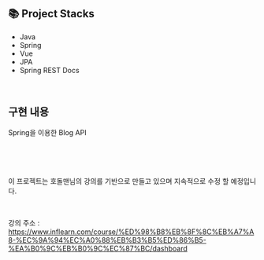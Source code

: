 ## :books: Project Stacks
- Java
- Spring
- Vue
- JPA
- Spring REST Docs
<br>

## 구현 내용
Spring을 이용한 Blog API

<br>
<br>
<br>
<p> 이 프로젝트는 호돌맨님의 강의를 기반으로 만들고 있으며 지속적으로 수정 할 예정입니다.</p>
<br>

강의 주소 : <br>
https://www.inflearn.com/course/%ED%98%B8%EB%8F%8C%EB%A7%A8-%EC%9A%94%EC%A0%88%EB%B3%B5%ED%86%B5-%EA%B0%9C%EB%B0%9C%EC%87%BC/dashboard
